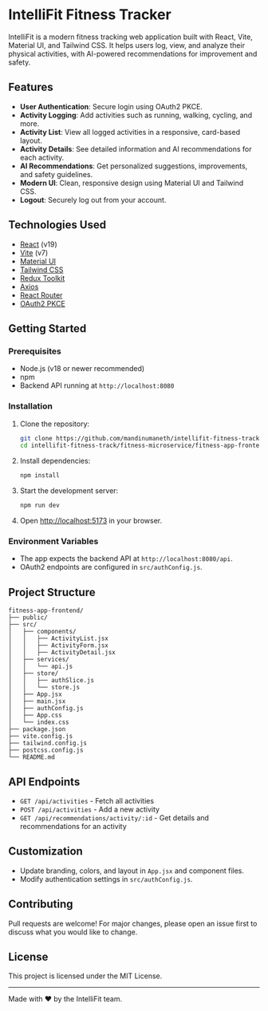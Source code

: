 # IntelliFit Fitness Tracker

IntelliFit is a modern fitness tracking web application built with React, Vite, Material UI, and Tailwind CSS. It helps users log, view, and analyze their physical activities, with AI-powered recommendations for improvement and safety.

## Features

- **User Authentication**: Secure login using OAuth2 PKCE.
- **Activity Logging**: Add activities such as running, walking, cycling, and more.
- **Activity List**: View all logged activities in a responsive, card-based layout.
- **Activity Details**: See detailed information and AI recommendations for each activity.
- **AI Recommendations**: Get personalized suggestions, improvements, and safety guidelines.
- **Modern UI**: Clean, responsive design using Material UI and Tailwind CSS.
- **Logout**: Securely log out from your account.

## Technologies Used

- [React](https://react.dev/) (v19)
- [Vite](https://vitejs.dev/) (v7)
- [Material UI](https://mui.com/)
- [Tailwind CSS](https://tailwindcss.com/)
- [Redux Toolkit](https://redux-toolkit.js.org/)
- [Axios](https://axios-http.com/)
- [React Router](https://reactrouter.com/)
- [OAuth2 PKCE](https://oauth.net/2/pkce/)

## Getting Started

### Prerequisites

- Node.js (v18 or newer recommended)
- npm
- Backend API running at `http://localhost:8080`

### Installation

1. Clone the repository:
   ```sh
   git clone https://github.com/mandinumaneth/intellifit-fitness-track.git
   cd intellifit-fitness-track/fitness-microservice/fitness-app-frontend
   ```
2. Install dependencies:
   ```sh
   npm install
   ```
3. Start the development server:
   ```sh
   npm run dev
   ```
4. Open [http://localhost:5173](http://localhost:5173) in your browser.

### Environment Variables

- The app expects the backend API at `http://localhost:8080/api`.
- OAuth2 endpoints are configured in `src/authConfig.js`.

## Project Structure

```
fitness-app-frontend/
├── public/
├── src/
│   ├── components/
│   │   ├── ActivityList.jsx
│   │   ├── ActivityForm.jsx
│   │   ├── ActivityDetail.jsx
│   ├── services/
│   │   └── api.js
│   ├── store/
│   │   ├── authSlice.js
│   │   └── store.js
│   ├── App.jsx
│   ├── main.jsx
│   ├── authConfig.js
│   ├── App.css
│   └── index.css
├── package.json
├── vite.config.js
├── tailwind.config.js
├── postcss.config.js
└── README.md
```

## API Endpoints

- `GET /api/activities` - Fetch all activities
- `POST /api/activities` - Add a new activity
- `GET /api/recommendations/activity/:id` - Get details and recommendations for an activity

## Customization

- Update branding, colors, and layout in `App.jsx` and component files.
- Modify authentication settings in `src/authConfig.js`.

## Contributing

Pull requests are welcome! For major changes, please open an issue first to discuss what you would like to change.

## License

This project is licensed under the MIT License.

---

Made with ❤️ by the IntelliFit team.
